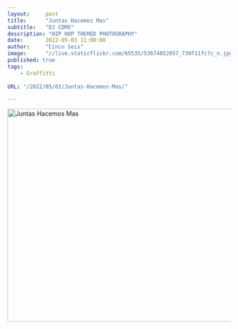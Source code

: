```yaml
---
layout:     post
title:      "Juntas Hacemos Mas"
subtitle:   "DJ CDMX"
description: "HIP HOP THEMED PHOTOGRAPHY"
date:       2022-05-03 11:00:00
author:     "Cinco Seis"
image:      "//live.staticflickr.com/65535/53674052957_739f11fc7c_n.jpg"
published: true
tags:
    - Graffitti
    
URL: "/2022/05/03/Juntas-Hacemos-Mas/"

---
```


<a data-flickr-embed="true" href="https://www.flickr.com/photos/94024100@N03/albums/72177720316424585" title="Juntas Hacemos Mas"><img src="https://live.staticflickr.com/65535/53675272859_465a229077.jpg" width="640" height="480" alt="Juntas Hacemos Mas"/></a><script async src="//embedr.flickr.com/assets/client-code.js" charset="utf-8"></script>